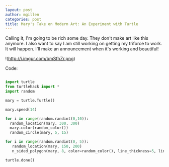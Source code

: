```yaml
---
layout: post
author: mgillen
categories: post
title: Mary's Take on Modern Art: An Experiment with Turtle
---
```


Calling it, I'm going to be rich some day. They don't make art like this anymore. I also want to say I am still working on getting my triforce to work. It will happen. I'll make an announcement when it's working and beautiful!

!(http://i.imgur.com/bmSfhZr.png)

Code:

```python

import turtle
from turtlehack import *
import random

mary = turtle.Turtle() 

mary.speed(14)

for i in range(random.randint(0,10)):
  random_location(mary, 300, 300)
  mary.color(random_color())
  random_circle(mary, 5, 15)

for i in range(random.randint(0, 5)):
   random_location(mary, 150, 200)
   n_sided_polygon(mary, 8, color=random_color(), line_thickness=5, line_length=50)

turtle.done()
